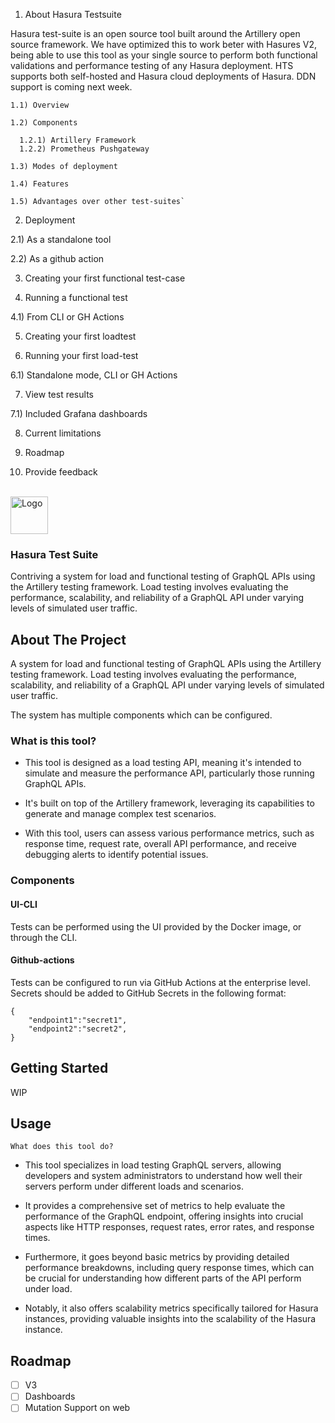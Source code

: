 1) About Hasura Testsuite

Hasura test-suite is an open source tool built around the Artillery open source framework. We have optimized this to work beter with Hasures V2, being able to use this tool as your single source to perform both functional validations and performance testing of any Hasura deployment. HTS supports both self-hosted and Hasura cloud deployments of Hasura. DDN support is coming next week.

    1.1) Overview

    1.2) Components

      1.2.1) Artillery Framework
      1.2.2) Prometheus Pushgateway

    1.3) Modes of deployment

    1.4) Features

    1.5) Advantages over other test-suites`

2) Deployment

  2.1) As a standalone tool

  2.2) As a github action

3) Creating your first functional test-case

4) Running a functional test

  4.1) From CLI or GH Actions

5) Creating your first loadtest

6) Running your first load-test

  6.1) Standalone mode, CLI or GH Actions

7) View test results

  7.1) Included Grafana dashboards

8) Current limitations

9) Roadmap

10) Provide feedback




<!-- PROJECT LOGO -->
<br />
<div align="left">
  <a href="https://github.com/github_username/repo_name">
    <img src="https://res.cloudinary.com/dh8fp23nd/image/upload/v1711457033/main-web/hasura_logo_primary_darkbg_nussjm.svg" alt="Logo" height="60">
  </a>

<h3 align="left">Hasura Test Suite</h3>

  <p align="left">
   Contriving a system for load and functional testing of GraphQL APIs using the Artillery testing framework. Load testing involves evaluating the performance, scalability, and reliability of a GraphQL API under varying levels of simulated user traffic.
    <br />
  </p>
</div>



<!-- ABOUT THE PROJECT -->
## About The Project

A system for load and functional testing of GraphQL APIs using the Artillery testing framework.
Load testing involves evaluating the performance, scalability, and reliability of a GraphQL API under varying levels of simulated user traffic.

The system has multiple components which can be configured.

### What is this tool?

- This tool is designed as a load testing API, meaning it's intended to simulate and measure the performance API, particularly those running GraphQL APIs.

- It's built on top of the Artillery framework, leveraging its capabilities to generate and manage complex test scenarios.

- With this tool, users can assess various performance metrics, such as response time, request rate, overall API performance, and receive debugging alerts to identify potential issues.

### Components

#### UI-CLI

Tests can be performed using the UI provided by the Docker image, or through the CLI.

#### Github-actions

Tests can be configured to run via GitHub Actions at the enterprise level. Secrets should be added to GitHub Secrets in the following format:


```
{
    "endpoint1":"secret1",
    "endpoint2":"secret2",
}
```

<!-- GETTING STARTED -->
## Getting Started

WIP


<!-- USAGE EXAMPLES -->
## Usage

`What does this tool do?`

- This tool specializes in load testing GraphQL servers, allowing developers and system administrators to understand how well their servers perform under different loads and scenarios.

- It provides a comprehensive set of metrics to help evaluate the performance of the GraphQL endpoint, offering insights into crucial aspects like HTTP responses, request rates, error rates, and response times.

- Furthermore, it goes beyond basic metrics by providing detailed performance breakdowns, including query response times, which can be crucial for understanding how different parts of the API perform under load.

- Notably, it also offers scalability metrics specifically tailored for Hasura instances, providing valuable insights into the scalability of the Hasura instance.


<!-- ROADMAP -->
## Roadmap
- [ ] V3
- [ ] Dashboards
- [ ] Mutation Support on web
